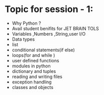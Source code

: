 # Topic for session - 1:
- Why Python ?
- Avail student benifits for JET BRAIN TOLS
- Variables ,Numbers ,String,user I/O
- Data types 
- list 
- conditional statements(if   else)
- loops(for and while )
- user defined functions 
- modules in python 
- dictionary and tuples
- reading and writing files 
- exception handling
- classes and objects
